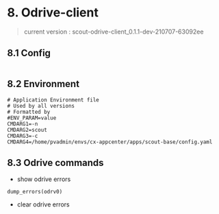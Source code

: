 # 8. Odrive-client
> current version : scout-odrive-client_0.1.1-dev-210707-63092ee

## 8.1 Config
```
```

## 8.2 Environment
```
# Application Environment file
# Used by all versions
# Formatted by 
#ENV_PARAM=value
CMDARG1=-n
CMDARG2=scout
CMDARG3=-c
CMDARG4=/home/pvadmin/envs/cx-appcenter/apps/scout-base/config.yaml
```
## 8.3 Odrive commands
- show odrive errors
```
dump_errors(odrv0)
```
- clear odrive errors
